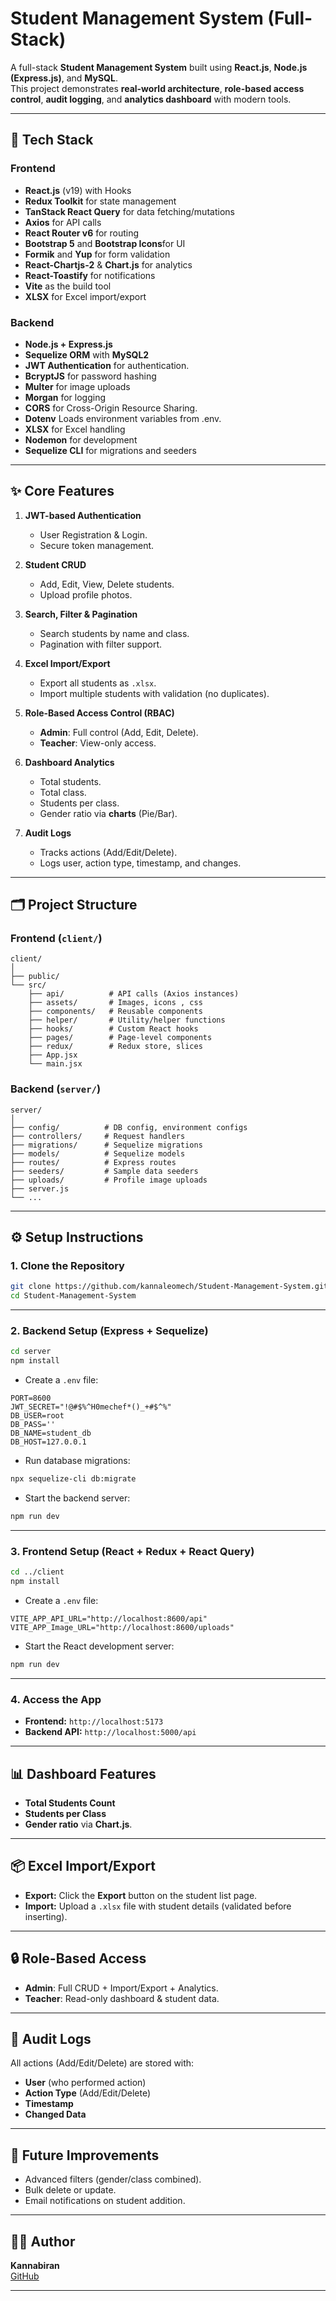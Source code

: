 # Student Management System (Full-Stack)

A full-stack **Student Management System** built using **React.js**, **Node.js (Express.js)**, and **MySQL**.  
This project demonstrates **real-world architecture**, **role-based access control**, **audit logging**, and **analytics dashboard** with modern tools.

---

## 🚀 Tech Stack

### **Frontend**
- **React.js** (v19) with Hooks
- **Redux Toolkit** for state management
- **TanStack React Query** for data fetching/mutations
- **Axios** for API calls
- **React Router v6** for routing
- **Bootstrap 5** and **Bootstrap Icons**for UI
- **Formik** and **Yup** for form validation
- **React-Chartjs-2** & **Chart.js** for analytics
- **React-Toastify** for notifications
- **Vite** as the build tool
- **XLSX** for Excel import/export

### **Backend**
- **Node.js + Express.js**
- **Sequelize ORM** with **MySQL2**
- **JWT Authentication** for authentication.
- **BcryptJS** for password hashing
- **Multer** for image uploads
- **Morgan** for logging
- **CORS**  for Cross-Origin Resource Sharing.
- **Dotenv**  Loads environment variables from .env.
- **XLSX** for Excel handling
- **Nodemon** for development
- **Sequelize CLI** for migrations and seeders

---

## ✨ Core Features
1. **JWT-based Authentication**
   - User Registration & Login.
   - Secure token management.

2. **Student CRUD**
   - Add, Edit, View, Delete students.
   - Upload profile photos.

3. **Search, Filter & Pagination**
   - Search students by name and class.
   - Pagination with filter support.

4. **Excel Import/Export**
   - Export all students as `.xlsx`.
   - Import multiple students with validation (no duplicates).

5. **Role-Based Access Control (RBAC)**
   - **Admin**: Full control (Add, Edit, Delete).
   - **Teacher**: View-only access.

6. **Dashboard Analytics**
   - Total students.
   - Total class.
   - Students per class.
   - Gender ratio via **charts** (Pie/Bar).

7. **Audit Logs**
   - Tracks actions (Add/Edit/Delete).
   - Logs user, action type, timestamp, and changes.

---

## 🗂️ Project Structure

### **Frontend (`client/`)**
```
client/
│
├── public/
└── src/
    ├── api/          # API calls (Axios instances)
    ├── assets/       # Images, icons , css
    ├── components/   # Reusable components
    ├── helper/       # Utility/helper functions
    ├── hooks/        # Custom React hooks
    ├── pages/        # Page-level components
    ├── redux/        # Redux store, slices
    ├── App.jsx
    └── main.jsx
```

### **Backend (`server/`)**
```
server/
│
├── config/          # DB config, environment configs
├── controllers/     # Request handlers
├── migrations/      # Sequelize migrations
├── models/          # Sequelize models
├── routes/          # Express routes
├── seeders/         # Sample data seeders
├── uploads/         # Profile image uploads
├── server.js
└── ...
```

---

## ⚙️ Setup Instructions

### **1. Clone the Repository**
```bash
git clone https://github.com/kannaleomech/Student-Management-System.git
cd Student-Management-System
```

---

### **2. Backend Setup (Express + Sequelize)**
```bash
cd server
npm install
```

- Create a `.env` file:
```env
PORT=8600
JWT_SECRET="!@#$%^H0mechef*()_+#$^%"
DB_USER=root
DB_PASS=''
DB_NAME=student_db
DB_HOST=127.0.0.1
```

- Run database migrations:
```bash
npx sequelize-cli db:migrate
```

- Start the backend server:
```bash
npm run dev
```
---

### **3. Frontend Setup (React + Redux + React Query)**
```bash
cd ../client
npm install
```

- Create a `.env` file:
```env
VITE_APP_API_URL="http://localhost:8600/api"
VITE_APP_Image_URL="http://localhost:8600/uploads"
```


- Start the React development server:
```bash
npm run dev
```

---

### **4. Access the App**
- **Frontend:** `http://localhost:5173`
- **Backend API:** `http://localhost:5000/api`

---

## 📊 Dashboard Features
- **Total Students Count**
- **Students per Class**
- **Gender ratio** via **Chart.js**.

---

## 📦 Excel Import/Export
- **Export:** Click the **Export** button on the student list page.
- **Import:** Upload a `.xlsx` file with student details (validated before inserting).

---

## 🔒 Role-Based Access
- **Admin**: Full CRUD + Import/Export + Analytics.
- **Teacher**: Read-only dashboard & student data.

---

## 📝 Audit Logs
All actions (Add/Edit/Delete) are stored with:
- **User** (who performed action)
- **Action Type** (Add/Edit/Delete)
- **Timestamp**
- **Changed Data**

---

## 📌 Future Improvements
- Advanced filters (gender/class combined).
- Bulk delete or update.
- Email notifications on student addition.

---

## 🧑‍💻 Author
**Kannabiran**  
[GitHub](https://github.com/kannaleomech)

---

